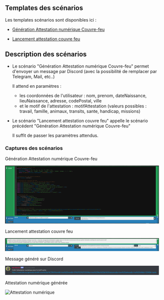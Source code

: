 ## Templates des scénarios

Les templates scénarios sont disponibles ici :

- [Génération Attestation numérique Couvre-feu](./templates/generation_attestation_numerique_couvre_feu.json)

- [Lancement attestation couvre feu](./templates/lancement_attestation_couvre_feu.json)

## Description des scénarios

- Le scénario "Génération Attestation numérique Couvre-feu" permet d'envoyer un message par Discord (avec la possibilité de remplacer par Telegram, Mail, etc..)
  
  Il attend en paramètres :
  - les coordonnées de l'utilisateur : nom, prenom, dateNaissance, lieuNaissance, adresse, codePostal, ville
  - et le motif de l'attestation : motifAttestation (valeurs possibles : travail, famille, animaux, transits, sante, handicap, missions)

- Le scénario "Lancement attestation couvre feu" appelle le scénario précédent "Génération Attestation numérique Couvre-feu"
  
  Il suffit de passer les paramètres attendus.

### Captures des scénarios

Génération Attestation numérique Couvre-feu

![Onglet Général](./doc/images/generation_attestation_numerique_couvre_feu.png)

Lancement attestation couvre feu

![Onglet Scénario](./doc/images/lancement_attestation_couvre_feu.png)

Message généré sur Discord

![Message Discord](./doc/images/message_discord.png)

Attestation numérique générée

![Attestation numérique](declaration_de_deplacement_attestation.png)

